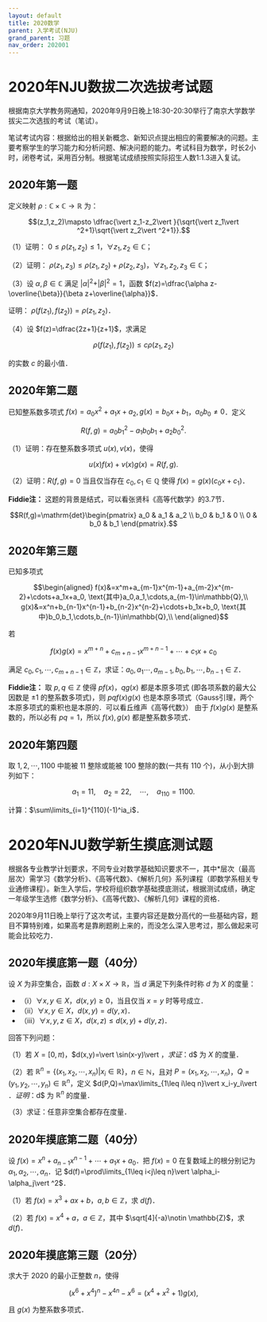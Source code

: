 ```yaml
---
layout: default
title: 2020数学
parent: 入学考试(NJU)
grand_parent: 习题
nav_order: 202001
---
```


# 2020年NJU数拔二次选拔考试题

根据南京大学教务网通知，2020年9月9日晚上18:30-20:30举行了南京大学数学拔尖二次选拔的考试（笔试）。

笔试考试内容：根据给出的相关新概念、新知识点提出相应的需要解决的问题。主要考察学生的学习能力和分析问题、解决问题的能力。考试科目为数学，时长2小时，闭卷考试，采用百分制。根据笔试成绩按照实际招生人数1:1.3进入复试。

## 2020年第一题 

定义映射 $\rho: \mathbb{C}\times\mathbb{C}\to\mathbb{R}$ 为：

$$(z_1,z_2)\mapsto \dfrac{\vert z_1-z_2\vert }{\sqrt{\vert z_1\vert ^2+1}\sqrt{\vert z_2\vert ^2+1}}.$$

（1）证明： $0\leq \rho(z_1,z_2)\leq 1$，$\forall z_1,z_2\in\mathbb{C}$；

（2）证明： $\rho(z_1,z_3)\leq \rho(z_1,z_2)+\rho(z_2,z_3)$，$\forall z_1,z_2,z_3\in\mathbb{C}$；

（3）设 $\alpha,\beta\in\mathbb{C}$ 满足 $\vert \alpha\vert ^2+\vert \beta\vert ^2=1$，函数 $f(z)=\dfrac{\alpha z-\overline{\beta}}{\beta z+\overline{\alpha}}$．

证明： $\rho(f(z_1),f(z_2))=\rho(z_1,z_2)$．

（4）设 $f(z)=\dfrac{2z+1}{z+1}$，求满足

$$\rho(f(z_1),f(z_2))\leq c\rho(z_1,z_2)$$

的实数 $c$ 的最小值．




<div STYLE="page-break-after: always;"></div>


## 2020年第二题 

已知整系数多项式 $f(x)=a_0x^2+a_1x+a_2, g(x)=b_0x+b_1$，$a_0b_0\neq 0$．定义

$$R(f,g)=a_0b_1^2-a_1b_0b_1+{a_2b_0^2}.$$

（1）证明：存在整系数多项式 $u(x),v(x)$，使得

$$u(x)f(x)+v(x)g(x)=R(f,g).$$

（2）证明：$R(f,g)=0$ 当且仅当存在 $c_0,c_1\in\mathbb{Q}$ 使得 $f(x)=g(x)(c_0x+c_1)$．

**Fiddie注：** 这题的背景是结式，可以看张贤科《高等代数学》的3.7节．

$$R(f,g)=\mathrm{det}\begin{pmatrix}
a_0 & a_1 & a_2 \\ b_0 & b_1 & 0 \\ 0 & b_0 & b_1
\end{pmatrix}.$$



<div STYLE="page-break-after: always;"></div>


## 2020年第三题 

已知多项式

$$\begin{aligned}
f(x)&=x^m+a_{m-1}x^{m-1}+a_{m-2}x^{m-2}+\cdots+a_1x+a_0,
\text{其中}a_0,a_1,\cdots,a_{m-1}\in\mathbb{Q},\\
g(x)&=x^n+b_{n-1}x^{n-1}+b_{n-2}x^{n-2}+\cdots+b_1x+b_0,
\text{其中}b_0,b_1,\cdots,b_{n-1}\in\mathbb{Q},\\
\end{aligned}$$

若

$$f(x)g(x)=x^{m+n}+c_{m+n-1}x^{m+n-1}+\cdots+c_1x+c_0$$

满足 $c_0,c_1,\cdots,c_{m+n-1}\in\mathbb{Z}$，求证：$a_0,a_1\cdots,a_{m-1},b_0,b_1,\cdots,b_{n-1}\in\mathbb{Z}$． 

**Fiddie注：** 取 $p,q\in\mathbb{Z}$ 使得 $pf(x)$，$qg(x)$ 都是本原多项式 (即各项系数的最大公因数是 $\pm 1$ 的整系数多项式)，则 $pqf(x)g(x)$ 也是本原多项式（Gauss引理，两个本原多项式的乘积也是本原的．可以看丘维声《高等代数》）
由于 $f(x)g(x)$ 是整系数的，所以必有 $pq=1$，所以 $f(x),g(x)$ 都是整系数多项式．

<div STYLE="page-break-after: always;"></div>

## 2020年第四题 

取 $1,2,\cdots,1100$ 中能被 11 整除或能被 100 整除的数(一共有 110 个)，从小到大排列如下：

$$a_1=11,\quad a_2=22,\quad \cdots,\quad a_{110}=1100.$$

计算：$\sum\limits_{i=1}^{110}(-1)^ia_i$．

<div STYLE="page-break-after: always;"></div>



# 2020年NJU数学新生摸底测试题

根据各专业教学计划要求，不同专业对数学基础知识要求不一，其中*层次（最高层次）需学习《数学分析》、《高等代数》、《解析几何》系列课程（即数学系相关专业通修课程）。新生入学后，学校将组织数学基础摸底测试，根据测试成绩，确定一年级学生选修《数学分析》、《高等代数》、《解析几何》课程的资格．

2020年9月11日晚上举行了这次考试，主要内容还是数分高代的一些基础内容，题目不算特别难，如果高考是靠刷题刷上来的，而没怎么深入思考过，那么做起来可能会比较吃力．


## 2020年摸底第一题（40分）

设 $X$ 为非空集合，函数 $d:X\times X\to\mathbb{R}$，当 $d$ 满足下列条件时称 $d$ 为 $X$ 的度量：
- （ⅰ）$\forall x,y\in X$，$d(x,y)\geq 0$，当且仅当 $x=y$ 时等号成立．
- （ⅱ）$\forall x,y\in X$，$d(x,y)=d(y,x)$．
- （ⅲ）$\forall x,y,z\in X$，$d(x,z)\leq d(x,y)+d(y,z)$．

回答下列问题：

（1）若 $X=[0,\pi)$，$d(x,y)=\vert \sin(x-y)\vert $，求证：$d$ 为 $X$ 的度量．

（2）若 $\mathbb{R}^n=\lbrace(x_1,x_2,\cdots,x_n)\vert x_i\in\mathbb{R}\rbrace$，$n\in\mathbb{N}$，且对 $P=(x_1,x_2,\cdots,x_n)$，$Q=(y_1,y_2,\cdots,y_n)\in\mathbb{R}^n$，定义 $d(P,Q)=\max\limits_{1\leq i\leq n}\vert x_i-y_i\vert $．证明：$d$ 为 $\mathbb{R}^n$ 的度量．

（3）求证：任意非空集合都存在度量．

<div STYLE="page-break-after: always;"></div>


## 2020年摸底第二题（40分）


设 $f(x)=x^n+a_{n-1}x^{n-1}+\cdots+a_1x+a_0$．把 $f(x)=0$ 在复数域上的根分别记为$\alpha_1,\alpha_2,\cdots,\alpha_n$．记 $d(f)=\prod\limits_{1\leq i<j\leq n}\vert \alpha_i-\alpha_j\vert ^2$．

（1）若 $f(x)=x^3+ax+b$，$a,b\in\mathbb{Z}$，求 $d(f)$．

（2）若 $f(x)=x^4+a$，$a\in\mathbb{Z}$，其中 $\sqrt[4]{-a}\notin \mathbb{Z}$，求$d(f)$．


<div STYLE="page-break-after: always;"></div>


## 2020年摸底第三题（20分）

求大于 2020 的最小正整数 $n$，使得

$$(x^6+x^4)^n-x^{4n}-x^6=(x^4+x^2+1)g(x),$$

且 $g(x)$ 为整系数多项式．



